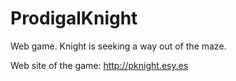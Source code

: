 ProdigalKnight
==============

Web game. Knight is seeking a way out of the maze.

Web site of the game: http://pknight.esy.es

